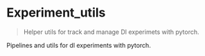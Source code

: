 # Experiment_utils
> Helper utils for track and manage Dl experimets with pytorch.


Pipelines and utils for dl experiments with pytorch.
